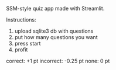 SSM-style quiz app made with Streamlit.

Instructions:
1. upload sqlite3 db with questions
2. put how many questions you want
3. press start
4. profit

correct: +1 pt
incorrect: -0.25 pt
none: 0 pt
